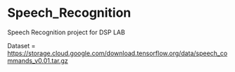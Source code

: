 # Speech_Recognition
Speech Recognition project for DSP LAB

Dataset = https://storage.cloud.google.com/download.tensorflow.org/data/speech_commands_v0.01.tar.gz
